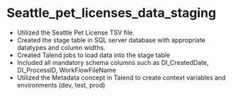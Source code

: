 # Seattle_pet_licenses_data_staging

- Utilized the Seattle Pet License TSV file. 
- Created the stage table in SQL server database with appropriate datatypes and column widths. 
- Created Talend jobs to load data into the stage table
- Included all mandatory schema columns such as DI_CreatedDate, DI_ProcessID, WorkFlowFileName 
- Utilized the Metadata concept in Talend to create context variables and environments (dev, test, prod)
